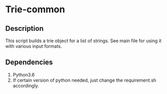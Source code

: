 Trie-common  
==============================

Description
-----------
This script builds a trie object for a list of strings. See main file for using it with various input formats. 

Dependencies 
-------------
1. Python3.6
2. If certain version of python needed, just change the requirement.sh accordingly.
